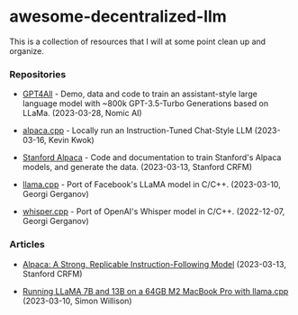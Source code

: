# awesome-decentralized-llm

This is a collection of resources that I will at some point clean up and organize.

### Repositories

- [GPT4All](https://github.com/nomic-ai/gpt4all) -
  Demo, data and code to train an assistant-style large language model with ~800k GPT-3.5-Turbo Generations based on LLaMa.
  (2023-03-28, Nomic AI)
  
- [alpaca.cpp](https://github.com/antimatter15/alpaca.cpp) -
  Locally run an Instruction-Tuned Chat-Style LLM
  (2023-03-16, Kevin Kwok)

- [Stanford Alpaca](https://github.com/tatsu-lab/stanford_alpaca) -
  Code and documentation to train Stanford's Alpaca models, and generate the data.
  (2023-03-13, Stanford CRFM)

- [llama.cpp](https://github.com/ggerganov/llama.cpp) -
  Port of Facebook's LLaMA model in C/C++. 
  (2023-03-10, Georgi Gerganov)

- [whisper.cpp](https://github.com/ggerganov/whisper.cpp) -
  Port of OpenAI's Whisper model in C/C++.
  (2022-12-07, Georgi Gerganov)


### Articles

- [Alpaca: A Strong, Replicable Instruction-Following Model](https://crfm.stanford.edu/2023/03/13/alpaca.html)
  (2023-03-13, Stanford CRFM)

- [Running LLaMA 7B and 13B on a 64GB M2 MacBook Pro with llama.cpp](https://til.simonwillison.net/llms/llama-7b-m2)
  (2023-03-10, Simon Willison)
  
